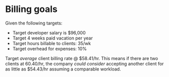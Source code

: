 # Billing goals

Given the following targets:

* Target developer salary is $96,000
* Target 4 weeks paid vacation per year
* Target hours billable to clients: 35/wk
* Target overhead for expenses: 10%

Target _average_ client billing rate @ $58.41/hr. This means if there are two clients at 60.40/hr, the company _could consider_ accepting another client for as little as $54.43/hr assuming a comparable workload.